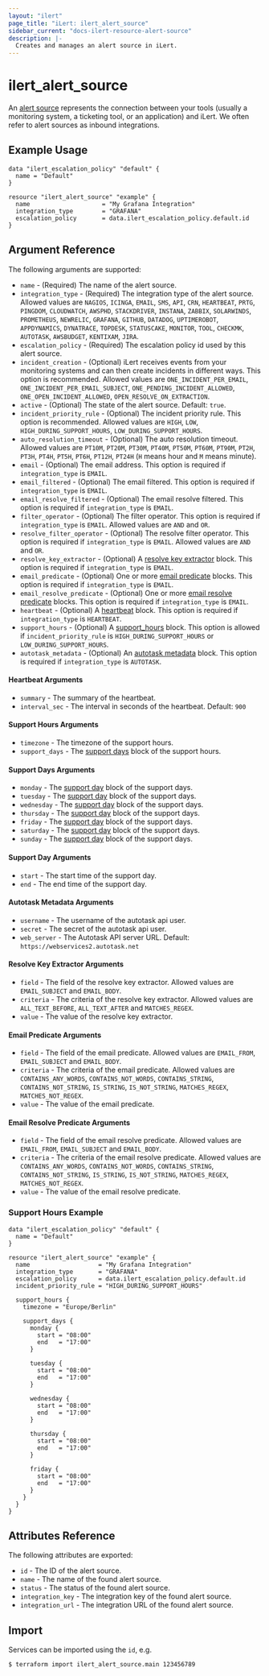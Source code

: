 ```yaml
---
layout: "ilert"
page_title: "iLert: ilert_alert_source"
sidebar_current: "docs-ilert-resource-alert-source"
description: |-
  Creates and manages an alert source in iLert.
---
```


# ilert_alert_source

An [alert source](https://api.ilert.com/api-docs/#tag/Alert-Sources) represents the connection between your tools (usually a monitoring system, a ticketing tool, or an application) and iLert. We often refer to alert sources as inbound integrations.

## Example Usage

```hcl
data "ilert_escalation_policy" "default" {
  name = "Default"
}

resource "ilert_alert_source" "example" {
  name                    = "My Grafana Integration"
  integration_type        = "GRAFANA"
  escalation_policy       = data.ilert_escalation_policy.default.id
}
```

## Argument Reference

The following arguments are supported:

- `name` - (Required) The name of the alert source.
- `integration_type` - (Required) The integration type of the alert source. Allowed values are `NAGIOS`, `ICINGA`, `EMAIL`, `SMS`, `API`, `CRN`, `HEARTBEAT`, `PRTG`, `PINGDOM`, `CLOUDWATCH`, `AWSPHD`, `STACKDRIVER`, `INSTANA`, `ZABBIX`, `SOLARWINDS`, `PROMETHEUS`, `NEWRELIC`, `GRAFANA`, `GITHUB`, `DATADOG`, `UPTIMEROBOT`, `APPDYNAMICS`, `DYNATRACE`, `TOPDESK`, `STATUSCAKE`, `MONITOR`, `TOOL`, `CHECKMK`, `AUTOTASK`, `AWSBUDGET`, `KENTIXAM`, `JIRA`.
- `escalation_policy` - (Required) The escalation policy id used by this alert source.
- `incident_creation` - (Optional) iLert receives events from your monitoring systems and can then create incidents in different ways. This option is recommended. Allowed values are `ONE_INCIDENT_PER_EMAIL`, `ONE_INCIDENT_PER_EMAIL_SUBJECT`, `ONE_PENDING_INCIDENT_ALLOWED`, `ONE_OPEN_INCIDENT_ALLOWED`, `OPEN_RESOLVE_ON_EXTRACTION`.
- `active` - (Optional) The state of the alert source. Default: `true`.
- `incident_priority_rule` - (Optional) The incident priority rule. This option is recommended. Allowed values are `HIGH`, `LOW`, `HIGH_DURING_SUPPORT_HOURS`, `LOW_DURING_SUPPORT_HOURS`.
- `auto_resolution_timeout` - (Optional) The auto resolution timeout. Allowed values are `PT10M`, `PT20M`, `PT30M`, `PT40M`, `PT50M`, `PT60M`, `PT90M`, `PT2H`, `PT3H`, `PT4H`, `PT5H`, `PT6H`, `PT12H`, `PT24H` (`H` means hour and `M` means minute).
- `email` - (Optional) The email address. This option is required if `integration_type` is `EMAIL`.
- `email_filtered` - (Optional) The email filtered. This option is required if `integration_type` is `EMAIL`.
- `email_resolve_filtered` - (Optional) The email resolve filtered. This option is required if `integration_type` is `EMAIL`.
- `filter_operator` - (Optional) The filter operator. This option is required if `integration_type` is `EMAIL`. Allowed values are `AND` and `OR`.
- `resolve_filter_operator` - (Optional) The resolve filter operator. This option is required if `integration_type` is `EMAIL`. Allowed values are `AND` and `OR`.
- `resolve_key_extractor` - (Optional) A [resolve key extractor](#resolve-key-extractor-arguments) block. This option is required if `integration_type` is `EMAIL`.
- `email_predicate` - (Optional) One or more [email predicate](#email-predicate-arguments) blocks. This option is required if `integration_type` is `EMAIL`.
- `email_resolve_predicate` - (Optional) One or more [email resolve predicate](#email-resolve-predicate-arguments) blocks. This option is required if `integration_type` is `EMAIL`.
- `heartbeat` - (Optional) A [heartbeat](#heartbeat-arguments) block. This option is required if `integration_type` is `HEARTBEAT`.
- `support_hours` - (Optional) A [support_hours](#support-hours-arguments) block. This option is allowed if `incident_priority_rule` is `HIGH_DURING_SUPPORT_HOURS` or `LOW_DURING_SUPPORT_HOURS`.
- `autotask_metadata` - (Optional) An [autotask metadata](#autotask-metadata-arguments) block. This option is required if `integration_type` is `AUTOTASK`.

#### Heartbeat Arguments

- `summary` - The summary of the heartbeat.
- `interval_sec` - The interval in seconds of the heartbeat. Default: `900`

#### Support Hours Arguments

- `timezone` - The timezone of the support hours.
- `support_days` - The [support days](#support-days-arguments) block of the support hours.

#### Support Days Arguments

- `monday` - The [support day](#support-day-arguments) block of the support days.
- `tuesday` - The [support day](#support-day-arguments) block of the support days.
- `wednesday` - The [support day](#support-day-arguments) block of the support days.
- `thursday` - The [support day](#support-day-arguments) block of the support days.
- `friday` - The [support day](#support-day-arguments) block of the support days.
- `saturday` - The [support day](#support-day-arguments) block of the support days.
- `sunday` - The [support day](#support-day-arguments) block of the support days.

#### Support Day Arguments

- `start` - The start time of the support day.
- `end` - The end time of the support day.

#### Autotask Metadata Arguments

- `username` - The username of the autotask api user.
- `secret` - The secret of the autotask api user.
- `web_server` - The Autotask API server URL. Default: `https://webservices2.autotask.net`

#### Resolve Key Extractor Arguments

- `field` - The field of the resolve key extractor. Allowed values are `EMAIL_SUBJECT` and `EMAIL_BODY`.
- `criteria` - The criteria of the resolve key extractor. Allowed values are `ALL_TEXT_BEFORE`, `ALL_TEXT_AFTER` and `MATCHES_REGEX`.
- `value` - The value of the resolve key extractor.

#### Email Predicate Arguments

- `field` - The field of the email predicate. Allowed values are `EMAIL_FROM`, `EMAIL_SUBJECT` and `EMAIL_BODY`.
- `criteria` - The criteria of the email predicate. Allowed values are `CONTAINS_ANY_WORDS`, `CONTAINS_NOT_WORDS`, `CONTAINS_STRING`, `CONTAINS_NOT_STRING`, `IS_STRING`, `IS_NOT_STRING`, `MATCHES_REGEX`, `MATCHES_NOT_REGEX`.
- `value` - The value of the email predicate.

#### Email Resolve Predicate Arguments

- `field` - The field of the email resolve predicate. Allowed values are `EMAIL_FROM`, `EMAIL_SUBJECT` and `EMAIL_BODY`.
- `criteria` - The criteria of the email resolve predicate. Allowed values are `CONTAINS_ANY_WORDS`, `CONTAINS_NOT_WORDS`, `CONTAINS_STRING`, `CONTAINS_NOT_STRING`, `IS_STRING`, `IS_NOT_STRING`, `MATCHES_REGEX`, `MATCHES_NOT_REGEX`.
- `value` - The value of the email resolve predicate.

### Support Hours Example

```hcl
data "ilert_escalation_policy" "default" {
  name = "Default"
}

resource "ilert_alert_source" "example" {
  name                   = "My Grafana Integration"
  integration_type       = "GRAFANA"
  escalation_policy      = data.ilert_escalation_policy.default.id
  incident_priority_rule = "HIGH_DURING_SUPPORT_HOURS"

  support_hours {
    timezone = "Europe/Berlin"

    support_days {
      monday {
        start = "08:00"
        end   = "17:00"
      }

      tuesday {
        start = "08:00"
        end   = "17:00"
      }

      wednesday {
        start = "08:00"
        end   = "17:00"
      }

      thursday {
        start = "08:00"
        end   = "17:00"
      }

      friday {
        start = "08:00"
        end   = "17:00"
      }
    }
  }
}
```

## Attributes Reference

The following attributes are exported:

- `id` - The ID of the alert source.
- `name` - The name of the found alert source.
- `status` - The status of the found alert source.
- `integration_key` - The integration key of the found alert source.
- `integration_url` - The integration URL of the found alert source.

## Import

Services can be imported using the `id`, e.g.

```sh
$ terraform import ilert_alert_source.main 123456789
```
